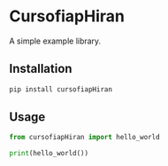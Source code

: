 # CursofiapHiran

A simple example library.

## Installation

```sh
pip install cursofiapHiran
```

## Usage

```python
from cursofiapHiran import hello_world

print(hello_world())
```
